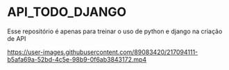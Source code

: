 # API_TODO_DJANGO
Esse repositório é apenas para treinar o uso de python e django na criação de API


https://user-images.githubusercontent.com/89083420/217094111-b5afa69a-52bd-4c5e-98b9-0f6ab3843172.mp4

